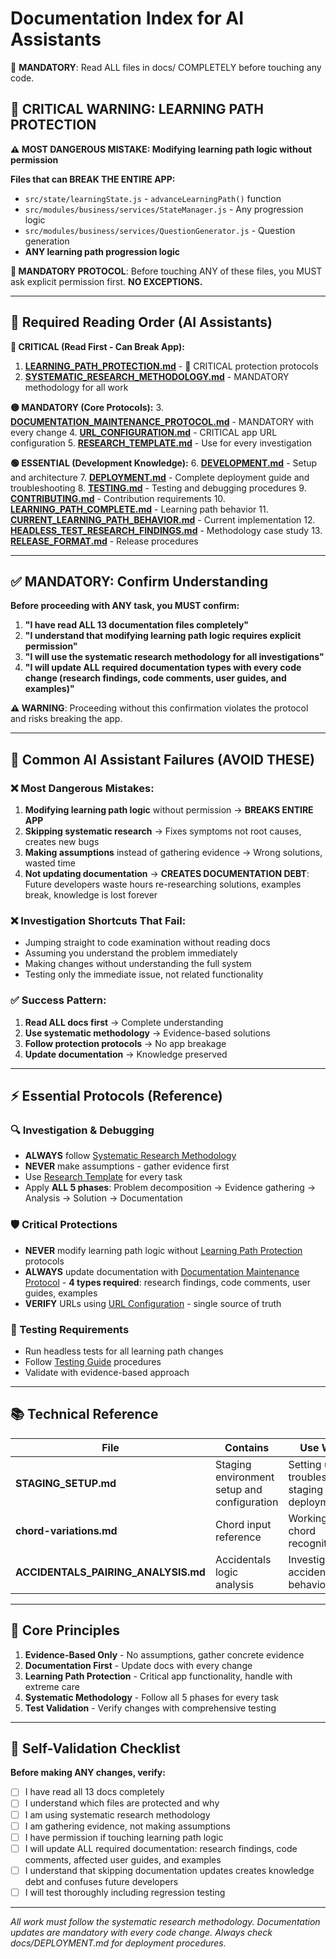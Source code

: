 # Documentation Index for AI Assistants

🚨 **MANDATORY**: Read ALL files in docs/ COMPLETELY before touching any code.

## **🛑 CRITICAL WARNING: LEARNING PATH PROTECTION**

**⚠️ MOST DANGEROUS MISTAKE: Modifying learning path logic without permission**

**Files that can BREAK THE ENTIRE APP:**
- `src/state/learningState.js` - `advanceLearningPath()` function
- `src/modules/business/services/StateManager.js` - Any progression logic
- `src/modules/business/services/QuestionGenerator.js` - Question generation
- **ANY learning path progression logic**

**🚨 MANDATORY PROTOCOL**: Before touching ANY of these files, you MUST ask explicit permission first. **NO EXCEPTIONS.**

---

## **📖 Required Reading Order (AI Assistants)**

**🔴 CRITICAL (Read First - Can Break App):**
1. **[LEARNING_PATH_PROTECTION.md](LEARNING_PATH_PROTECTION.md)** - 🚨 CRITICAL protection protocols  
2. **[SYSTEMATIC_RESEARCH_METHODOLOGY.md](SYSTEMATIC_RESEARCH_METHODOLOGY.md)** - MANDATORY methodology for all work

**🟡 MANDATORY (Core Protocols):**
3. **[DOCUMENTATION_MAINTENANCE_PROTOCOL.md](DOCUMENTATION_MAINTENANCE_PROTOCOL.md)** - MANDATORY with every change
4. **[URL_CONFIGURATION.md](URL_CONFIGURATION.md)** - CRITICAL app URL configuration
5. **[RESEARCH_TEMPLATE.md](RESEARCH_TEMPLATE.md)** - Use for every investigation

**🟢 ESSENTIAL (Development Knowledge):**
6. **[DEVELOPMENT.md](DEVELOPMENT.md)** - Setup and architecture
7. **[DEPLOYMENT.md](DEPLOYMENT.md)** - Complete deployment guide and troubleshooting
8. **[TESTING.md](TESTING.md)** - Testing and debugging procedures
9. **[CONTRIBUTING.md](CONTRIBUTING.md)** - Contribution requirements
10. **[LEARNING_PATH_COMPLETE.md](LEARNING_PATH_COMPLETE.md)** - Learning path behavior
11. **[CURRENT_LEARNING_PATH_BEHAVIOR.md](CURRENT_LEARNING_PATH_BEHAVIOR.md)** - Current implementation
12. **[HEADLESS_TEST_RESEARCH_FINDINGS.md](HEADLESS_TEST_RESEARCH_FINDINGS.md)** - Methodology case study
13. **[RELEASE_FORMAT.md](RELEASE_FORMAT.md)** - Release procedures

---

## **✅ MANDATORY: Confirm Understanding**

**Before proceeding with ANY task, you MUST confirm:**

1. **"I have read ALL 13 documentation files completely"**
2. **"I understand that modifying learning path logic requires explicit permission"**  
3. **"I will use the systematic research methodology for all investigations"**
4. **"I will update ALL required documentation types with every code change (research findings, code comments, user guides, and examples)"**

**⚠️ WARNING**: Proceeding without this confirmation violates the protocol and risks breaking the app.

---

## **🚨 Common AI Assistant Failures (AVOID THESE)**

### **❌ Most Dangerous Mistakes:**
1. **Modifying learning path logic** without permission → **BREAKS ENTIRE APP**
2. **Skipping systematic research** → Fixes symptoms not root causes, creates new bugs  
3. **Making assumptions** instead of gathering evidence → Wrong solutions, wasted time
4. **Not updating documentation** → **CREATES DOCUMENTATION DEBT**: Future developers waste hours re-researching solutions, examples break, knowledge is lost forever

### **❌ Investigation Shortcuts That Fail:**
- Jumping straight to code examination without reading docs
- Assuming you understand the problem immediately
- Making changes without understanding the full system  
- Testing only the immediate issue, not related functionality

### **✅ Success Pattern:**
1. **Read ALL docs first** → Complete understanding
2. **Use systematic methodology** → Evidence-based solutions
3. **Follow protection protocols** → No app breakage
4. **Update documentation** → Knowledge preserved

---

## **⚡ Essential Protocols (Reference)**

### **🔍 Investigation & Debugging**
- **ALWAYS** follow [Systematic Research Methodology](SYSTEMATIC_RESEARCH_METHODOLOGY.md)
- **NEVER** make assumptions - gather evidence first
- Use [Research Template](RESEARCH_TEMPLATE.md) for every task
- Apply **ALL 5 phases**: Problem decomposition → Evidence gathering → Analysis → Solution → Documentation

### **🛡️ Critical Protections**
- **NEVER** modify learning path logic without [Learning Path Protection](LEARNING_PATH_PROTECTION.md) protocols
- **ALWAYS** update documentation with [Documentation Maintenance Protocol](DOCUMENTATION_MAINTENANCE_PROTOCOL.md) - **4 types required**: research findings, code comments, user guides, examples
- **VERIFY** URLs using [URL Configuration](URL_CONFIGURATION.md) - single source of truth

### **🧪 Testing Requirements**
- Run headless tests for all learning path changes
- Follow [Testing Guide](TESTING.md) procedures
- Validate with evidence-based approach

---

## **📚 Technical Reference**

| File | Contains | Use When |
|------|----------|----------|
| **STAGING_SETUP.md** | Staging environment setup and configuration | Setting up or troubleshooting staging deployments |
| **chord-variations.md** | Chord input reference | Working with chord recognition |
| **ACCIDENTALS_PAIRING_ANALYSIS.md** | Accidentals logic analysis | Investigating accidentals behavior |

---

## **🎯 Core Principles**

1. **Evidence-Based Only** - No assumptions, gather concrete evidence
2. **Documentation First** - Update docs with every change
3. **Learning Path Protection** - Critical app functionality, handle with extreme care
4. **Systematic Methodology** - Follow all 5 phases for every task
5. **Test Validation** - Verify changes with comprehensive testing

---

## **🎯 Self-Validation Checklist**

**Before making ANY changes, verify:**
- [ ] I have read all 13 docs completely
- [ ] I understand which files are protected and why  
- [ ] I am using systematic research methodology
- [ ] I am gathering evidence, not making assumptions
- [ ] I have permission if touching learning path logic
- [ ] I will update ALL required documentation: research findings, code comments, affected user guides, and examples
- [ ] I understand that skipping documentation updates creates knowledge debt and confuses future developers
- [ ] I will test thoroughly including regression testing

---

*All work must follow the systematic research methodology. Documentation updates are mandatory with every code change. Always check docs/DEPLOYMENT.md for deployment procedures.* 